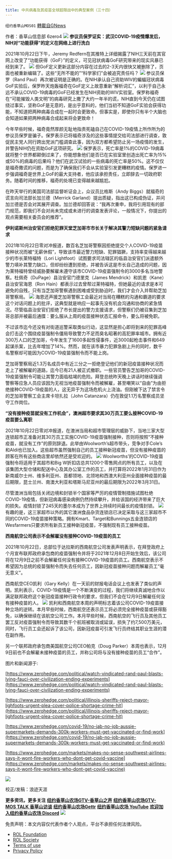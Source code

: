 ```yaml
---
title: 中共病毒及其疫苗全球超限战中的典型案例（三十四）
---
```

`纽约香草山MOS01` [轉載自GNews](https://gnews.org/zh-hans/1724583/)

作者：香草山信息部 6zero4
![](https://assets.gnews.org/wp-content/uploads/2021/12/新.png)
**参议员保罗证实：武汉****COVID-19****疫情爆发后，****NIH****对“功能获得”的定义在网络上进行洗白**

2021年10月22日下午，Jeremy Redfern在其推特上详细揭露了NIH三天前在其官网上改变了“功能获得（GoF）”的定义，可见冠状病毒GoF研究带来的现实风暴已经到来了。
![](https://assets.gnews.org/wp-content/uploads/2021/12/image-253.png)
但GoF定义更新这部分内容在过去的2-3天内很快又被删除了，页面也被重新编辑了。这些“无所不能的”“科学家们”会被追究责任吗？
![](https://assets.gnews.org/wp-content/uploads/2021/12/image-254.png)
参议员保罗（Rand Paul）再次被证明是正确的。在NIH承认自己资助WIV的蝙蝠冠状病毒GoF实验后，保罗昨天炮轰福奇在GoF定义上故意重新“解析词汇”，以利于自己永远不承认COVID-19病毒的GoF已经发生在NIH资助的WIV实验室。保罗称福奇在“可能摧毁人类文明”的病毒研究上撒了大约一年半的谎，NIH直到今天仍在试图绕过事实，坚称GoF是无意的，是出乎意料的，他们当初不知道GoF实验会获得功能，不知道把两种病毒合成在一起时会更致命。但事实是，即使你只有半个大脑也会知道如果把两种病毒合成起来将会更致命！

今年早些时候，福奇竟然厚颜无耻地指责死磕自己在COVID-19疫情上所作所为的参议员保罗是骗子。保罗表示已将福奇涉及的这些事情提交给司法部进行调查，敦促民主党人同行跨出党派门槛调查此事，因为双方都希望防止另一场疫情的发生，并警告NIH仍在资助GoF这项研究。
![](https://assets.gnews.org/wp-content/uploads/2021/12/12066.jpg)
保罗表示，死亡率是1%的COVID-19病毒就将整个世界都颠倒过来了，你能想象他们是否已在实验室里创造出死亡率为15%或50%的病毒的后果吗？他们在武汉试验的一些病毒的死亡率是50%。这不仅仅是福奇撒谎的问题，而是为了确保我们不会从实验室引发更糟糕的疫情。保罗进一步强调福奇是世界上GoF的最大支持者，他应该承担责任，立即辞去一切政府职务。随着时间的推移，福奇的处境已变得越来越尴尬。

在昨天举行的美国司法部监督听证会上，众议员比格斯（Andy Biggs）就福奇的谎言向司法部长加兰德（Merrick Garland）提出质疑，指出这已构成伪证，并问加兰德是否会对其展开调查。加兰德却回答说：“我再次重申，我将引用现有的部门规范，即我们不会对尚未完成或未进行的调查发表评论，一般情况下，你提出的观点需要相关委员会的推荐”。

**伊利诺斯州治安官们拒绝犯罪天堂芝加哥市市长关于解决其警力短缺问题的紧急请求**

2021年10月22日零对冲报道，数百名芝加哥警察因拒绝提交个人COVID-19疫苗接种状况而被“无薪休假”，导致该市最近警力短缺、犯罪猖獗，支持率变得越来越少的市长莱特福特（Lori Lightfoot）试图要求司法辖区的临县治安官们派遣额外警力填补其警力缺口，但却纷纷遭到拒绝，并被告诉这是市长自己造成的问题，因为莱特福特曾经威胁要解雇未遵守该市COVID-19疫苗强制令的3000多名当地警察。杜佩奇（DuPage）县治安官门德里克（James Mendrick）和凯恩（Kane）县治安官海恩（Ron Hain）都表示过去曾帮过莱特福特，但她最近的请求是本可避免的自残，只有当芝加哥警察遇到困难或受到胁迫时，我们才会介入并帮助芝加哥警察局。
![](https://assets.gnews.org/wp-content/uploads/2021/12/12067.jpg)
海恩还声援芝加哥警察工会最近对当局在糟糕的沟通和霸道的要求这个对话问题上的批评，这典型就是响应一起事先没有机会沟通和协商的紧急情况。尽管临县治安官们拒绝了市长提出的警力支援请求，但警察们仍被召集到芝加哥总部并被最后通牒：要么服从上周的疫苗接种状态汇报命令，要么将被免职。

不过该市迄今还没有对街道巡警采取类似行动，这显然是担心即将到来的犯罪高峰会打击这个围绕疫苗强制令僵局导致警力不足而臭名昭著的高犯罪率城市。拥有近300万人口的芝加哥，今年发生了1600多起性侵事件，近3000起枪击事件和649起谋杀案，比去年增加了14%。然而，就在该市暴力犯罪急剧上升的同时，数千名警察却可能因为COVID-19疫苗强制令而不能上岗。

芝加哥警察局近1.3万名成员中有近三分之一拒绝登记他们的新冠疫苗接种状况而走上了被解雇的道路，迄今已有21人被正式撤职。一些官员警告芝加哥的COVID-19疫苗强制令可能让其警力面临枯竭的危险。拜登总统昨天晚上讲话时继续强调警察等应急人员应该因为无视当地疫苗强制令而被解雇，甚至嘲笑以“自由”为由拒绝接种COVID-19疫苗的人，这无异于为这场危机火上浇油。但刚被下达了禁言令的芝加哥警察工会主席卡坦扎拉（John Catanzara）仍在敦促1.1万名警察成员坚守工作岗位。

**“没有接种疫苗就没有工作机会”，澳洲超市要求其****30****万员工要么接种****COVID-19****疫苗要么离职**

2021年10月22日零对冲报道，在澳洲当局和超市管理层的威胁下，当地三家大型连锁超市正准备对其30万员工实施COVID-19疫苗强制接种，否则将按照“不接种疫苗，就没有工作”的原则辞退。此举由Woolworth’s超市带头，竞争对手Cole’s和Aldi也已加入。这些超市虽然强制自己的员工接种新冠疫苗，但没有接种疫苗的顾客在所有这些商店里却依然还是受欢迎的。
![](https://assets.gnews.org/wp-content/uploads/2021/12/12068.jpg)
Woolworths’的COVID-19疫苗强制令将适用于其超市和Big W折扣店总共1200个零售网点的所有员工，以及在该集团大型仓储和配送中心及其办公室工作的员工，并打算将2022年1月31日作为新南威尔士州、维多利亚州、首都领地、北领地和西澳大利亚州全面接种疫苗的最后期限，昆士兰州、南澳大利亚和塔斯马尼亚州的最后期限为2022年3月31日。

尽管澳洲当局包括关闭边境和封锁半个国家等严厉的疫情管制措施试图杜绝COVID-19疫情，但新冠病毒感染病例仍然持续攀升，并给该国的经济带来了巨大的损失。疫情封锁了245天的墨尔本成为了世界上持续时间最长的疫情封锁。
![](https://assets.gnews.org/wp-content/uploads/2021/12/12069.jpg)
有趣的是，这三家超市以外的其它澳洲食品杂货连锁店已决定采取与这三家超市不同的COVID-19疫苗接种策略。拥有Kmart、Target和Bunnings五金连锁店的Wesfarmers只要求所有新员工接种新冠疫苗，不强制现有员工接种疫苗。

**西南航空公司表示不会解雇没有接种****COVID-19****疫苗的员工**

2021年10月22日，总部位于达拉斯的西南航空公司发表声明表示，在拜登政府上个月宣布联邦政府承包商的疫苗强制令并将于2021年12月8日开始生效后，该公司将在12月9日之前不会解雇任何没有接种COVID-19疫苗的员工。西南航空表示不希望因为总统的疫苗强制令而失去任何员工，因新冠疫苗接种问题而解雇员工“毫无意义”。

西南航空CEO凯利（Gary Kelly）在一天前的财报电话会议上也发表了类似的声明。凯利表示，COVID-19疫情是一个不断演变的过程，我们将继续真诚地合作以满足联邦政府这个新冠疫苗接种行政令的要求，但我们不会在12月9日解雇任何没有接种疫苗的人。
![](https://assets.gnews.org/wp-content/uploads/2021/12/120610.jpg)
凯利和西南航空本周的声明标志着该公司COVID-19疫苗接种立场的逆转。本月早些时候，西南航空还表示员工将必须完全接种疫苗或获得豁免，以确保继续在该航空公司工作。本月早些时候，西南航空的飞行员及其他员工罢工反对疫苗强制令而导致其数千个航班被取消或延误，损失了约7,500万美元，同时，飞行员工会还起诉了该公司，因新冠疫苗可引发飞行员终结其职业生涯的潜在副作用。

另一个联邦政府承包商美国航空公司CEO帕克（Doug Parker）本周也表示，12月9日前也不会解雇未接种疫苗的员工，并称公司将与没有接种疫苗的员工“合作”。

图片和新闻源于:

[https://www.zerohedge.com/political/watch-vindicated-rand-paul-blasts-lying-fauci-over-civilization-ending-experiments](https://www.zerohedge.com/political/watch-vindicated-rand-paul-blasts-lying-fauci-over-civilization-ending-experiments)

[https://www.zerohedge.com/political/illinois-sheriffs-reject-mayor-lighfoots-urgent-plea-cover-police-shortage-crime-hit](https://www.zerohedge.com/political/illinois-sheriffs-reject-mayor-lighfoots-urgent-plea-cover-police-shortage-crime-hit)

[https://www.zerohedge.com/covid-19/no-jab-no-job-aussie-supermarkets-demands-300k-workers-must-get-vaccinated-or-find-work](https://www.zerohedge.com/covid-19/no-jab-no-job-aussie-supermarkets-demands-300k-workers-must-get-vaccinated-or-find-work)

[https://www.zerohedge.com/markets/makes-no-sense-southwest-airlines-says-it-wont-fire-workers-who-dont-get-covid-vaccine](https://www.zerohedge.com/markets/makes-no-sense-southwest-airlines-says-it-wont-fire-workers-who-dont-get-covid-vaccine)

![](https://assets.gnews.org/wp-content/uploads/2021/12/rl.png)

校正/发稿：浪迹天涯

**更多资讯，更多关注**
[**纽约香草山农场GTV-香草山之声**](https://gtv.org/user/5ffbdcd7f579a75e0bd123e6)
[**纽约香草山农场GTV-MOS TALK 香草山访谈**](https://gtv.org/user/5e9dcdd50dbf207957d89bcd)
[**纽约香草山农场Gettr**](https://www.gettr.com/user/himalaya_mos)
[**纽约香草山农场 YouTube**](https://www.youtube.com/channel/UCSLHrqs6Pil7V-_jOuZVVgg)
[**欢迎加入纽约香草山农场 Discord**](https://discord.gg/ChqXAHd)
![](https://assets.gnews.org/wp-content/uploads/2021/12/新.png)
 

免责声明：本文内容仅代表作者个人观点，平台不承担任何法律风险。

- [ROL Foundation](https://rolfoundation.org/)
- [ROL Society](https://rolsociety.org/)
- [Terms of use](https://gnews.org/terms-of-use-3/)
- [Privacy Policy](https://gnews.org/privacy-policy/)
